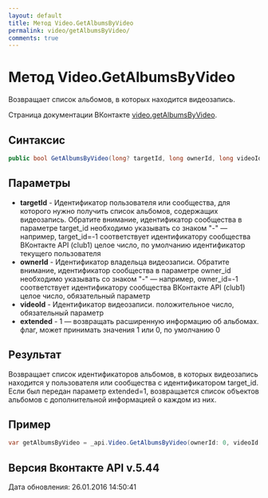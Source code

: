 ```yaml
---
layout: default
title: Метод Video.GetAlbumsByVideo
permalink: video/getAlbumsByVideo/
comments: true
---
```

# Метод Video.GetAlbumsByVideo
Возвращает список альбомов, в которых находится видеозапись.

Страница документации ВКонтакте [video.getAlbumsByVideo](https://vk.com/dev/video.getAlbumsByVideo).

## Синтаксис
``` csharp
public bool GetAlbumsByVideo(long? targetId, long ownerId, long videoId, bool? extended)
```

## Параметры
+ **targetId** - Идентификатор пользователя или сообщества, для которого нужно получить список альбомов, содержащих видеозапись. 
Обратите внимание, идентификатор сообщества в параметре target_id необходимо указывать со знаком "-" — например, target_id=-1 соответствует идентификатору сообщества ВКонтакте API (club1)  целое число, по умолчанию идентификатор текущего пользователя
+ **ownerId** - Идентификатор владельца видеозаписи. 
Обратите внимание, идентификатор сообщества в параметре owner_id необходимо указывать со знаком "-" — например, owner_id=-1 соответствует идентификатору сообщества ВКонтакте API (club1)  целое число, обязательный параметр
+ **videoId** - Идентификатор видеозаписи. положительное число, обязательный параметр
+ **extended** - 1 — возвращать расширенную информацию об альбомах. флаг, может принимать значения 1 или 0, по умолчанию 0

## Результат
Возвращает список идентификаторов альбомов, в которых видеозапись находится у пользователя или сообщества с идентификатором target_id. Если был передан параметр extended=1, возвращается список объектов альбомов с дополнительной информацией о каждом из них.

## Пример
``` csharp
var getAlbumsByVideo = _api.Video.GetAlbumsByVideo(ownerId: 0, videoId: 0);
```

## Версия Вконтакте API v.5.44
Дата обновления: 26.01.2016 14:50:41
